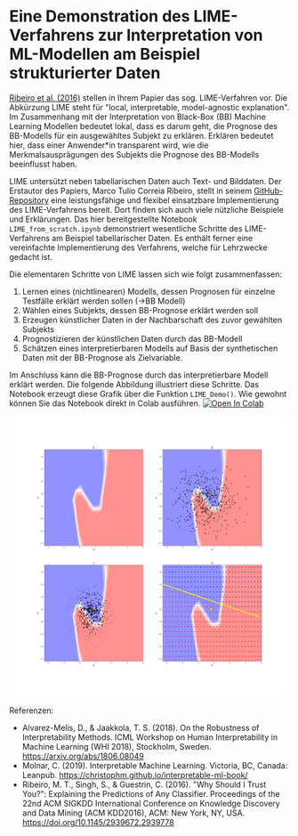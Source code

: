 # Eine Demonstration des LIME-Verfahrens zur Interpretation von ML-Modellen am Beispiel strukturierter Daten 
[Ribeiro et al. (2016)](https://doi.org/10.1145/2939672.2939778) stellen in Ihrem Papier das sog. LIME-Verfahren vor. Die Abkürzung LIME steht für "local, interpretable, model-agnostic explanation". Im Zusammenhang mit der Interpretation von Black-Box (BB) Machine Learning Modellen bedeutet lokal, dass es darum geht, die Prognose des BB-Modells für ein ausgewähltes Subjekt zu erklären. Erklären bedeutet hier, dass einer Anwender\*in transparent wird, wie die Merkmalsausprägungen des Subjekts die Prognose des BB-Modells beeinflusst haben.

LIME untersützt neben tabellarischen Daten auch Text- und Bilddaten. Der Erstautor des Papiers, Marco Tulio Correia Ribeiro, stellt in seinem [GitHub-Repository](https://github.com/marcotcr/lime/tree/master/lime) eine leistungsfähige und flexibel einsatzbare Implementierung des LIME-Verfahrens bereit. Dort finden sich auch viele nützliche Beispiele und Erklärungen. Das hier bereitgestellte Notebook `LIME_from_scratch.ipynb` demonstriert wesentliche Schritte des LIME-Verfahrens am Beispiel tabellarischer Daten. Es enthält ferner eine vereinfachte Implementierung des Verfahrens, welche für Lehrzwecke gedacht ist.

Die elementaren Schritte von LIME lassen sich wie folgt zusammenfassen:
1. Lernen eines (nichtlinearen) Modells, dessen Prognosen für einzelne Testfälle erklärt werden sollen (->BB Modell)
2. Wählen eines Subjekts, dessen BB-Prognose erklärt werden soll 
3. Erzeugen künstlicher Daten in der Nachbarschaft des zuvor gewählten Subjekts
4. Prognostizieren der künstlichen Daten durch das BB-Modell
5. Schätzen eines interpretierbaren Modells auf Basis der synthetischen Daten mit der BB-Prognose als Zielvariable. 

Im Anschluss kann die BB-Prognose durch das interpretierbare Modell erklärt werden. Die folgende Abbildung illustriert diese Schritte. Das Notebook erzeugt diese Grafik über die Funktion `LIME_Demo()`. Wie gewohnt können Sie das Notebook direkt in Colab ausführen.
[![Open In Colab](https://colab.research.google.com/assets/colab-badge.svg)](https://colab.research.google.com/github/stefanlessmann/lime_from_scratch/blob/main/LIME_from_scratch.ipynb) 

![LIME-Verfahren](Lime_result.jpg)



Referenzen:
- Alvarez-Melis, D., & Jaakkola, T. S. (2018). On the Robustness of Interpretability Methods. ICML Workshop on Human Interpretability in Machine Learning (WHI 2018), Stockholm, Sweden. https://arxiv.org/abs/1806.08049
- Molnar, C. (2019). Interpretable Machine Learning. Victoria, BC, Canada: Leanpub. https://christophm.github.io/interpretable-ml-book/ 
- Ribeiro, M. T., Singh, S., & Guestrin, C. (2016). "Why Should I Trust You?": Explaining the Predictions of Any Classifier. Proceedings of the 22nd ACM SIGKDD International Conference on Knowledge Discovery and Data Mining (ACM KDD2016), ACM: New York, NY, USA. https://doi.org/10.1145/2939672.2939778

